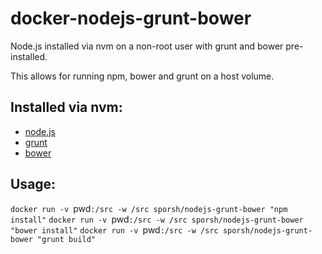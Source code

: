 # docker-nodejs-grunt-bower
Node.js installed via nvm on a non-root user with grunt and bower pre-installed.

This allows for running npm, bower and grunt on a host volume.

## Installed via nvm:
- [node.js](http://nodejs.org/)
- [grunt](http://gruntjs.com/)
- [bower](http://bower.io/)


## Usage:
`docker run -v `pwd`:/src -w /src sporsh/nodejs-grunt-bower "npm install"`
`docker run -v `pwd`:/src -w /src sporsh/nodejs-grunt-bower "bower install"`
`docker run -v `pwd`:/src -w /src sporsh/nodejs-grunt-bower "grunt build"`
